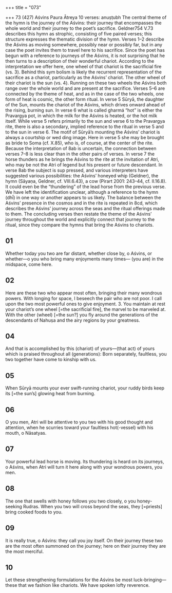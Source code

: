 +++
title = "073"

+++
73 (427)
Aśvins
Paura Ātreya
10 verses: anuṣṭubh
The central theme of the hymn is the journey of the Aśvins:  their journey that  encompasses the whole world and their journey to the poet’s sacrifice. Geldner754 V.73
describes this hymn as strophic, consisting of five paired verses; this structure  expresses the thematic division of the hymn.
Verses 1–2 describe the Aśvins as moving somewhere, possibly near or possibly  far, but in any case the poet invites them to travel here to his sacrifice. Since the poet  has begun with a reference to journeys of the Aśvins, it is not surprising that he then  turns to a description of their wonderful chariot. According to the interpretation  we offer here, one wheel of that chariot is the sacrificial fire (vs. 3). Behind this sym
bolism is likely the recurrent representation of the sacrifice as a chariot, particularly  as the Aśvins’ chariot. The other wheel of their chariot is the sun (vs. 4). Running  on these two wheels the Aśvins both range over the whole world and are present at  the sacrifice.
Verses 5–6 are connected by the theme of heat, and as in the case of the two  wheels, one form of heat is cosmic, the other form ritual. In verse 5 Sūryā, the  daughter of the Sun, mounts the chariot of the Aśvins, which drives onward ahead  of the rising, burning sun. In verse 6 what is called gharmá “hot” is either the  Pravargya pot, in which the milk for the Aśvins is heated, or the hot milk itself.  While verse 5 refers primarily to the sun and verse 6 to the Pravargya rite, there is  also a secondary, implied reference to the ritual in verse 5 and to the sun in verse  6. The motif of Sūryā’s mounting the Aśvins’ chariot is always a courtship or wed ding image. Here in verse 5 she may be brought as bride to Soma (cf. X.85), who is,  of course, at the center of the rite.
Because the interpretation of 8ab is uncertain, the connection between verses  7–8 is less clear than in the other pairs of verses. In verse 7 the horse thunders as  he brings the Aśvins to the rite at the invitation of Atri, who may be not the Atri  of legend but his present or future descendant. In verse 8ab the subject is sup
pressed, and various interpreters have suggested various possibilities: the Aśvins’  honeyed whip (Geldner), the hymn (Sāyaṇa, Geldner, cf. VIII.6.43), a cow (Pirart  2001: 243–44, cf. II.16.8). It could even be the “thundering” of the lead horse from  the previous verse. We have left the identification unclear, although a reference to  the hymn (dhī́) in one way or another appears to us likely. The balance between the  Aśvins’ presence in the cosmos and in the rite is repeated in 8cd, which describes the  Aśvins’ journey across the seas and the ritual offerings made to them.
The concluding verses then restate the theme of the Aśvins’ journey throughout  the world and explicitly connect that journey to the ritual, since they compare the  hymns that bring the Aśvins to chariots.
## 01
Whether today you two are far distant, whether close by, o Aśvins, or whether—o you who bring many enjoyments many times—
(you are) in the midspace, come here.
## 02
Here are these two who appear most often, bringing their many
wondrous powers.
With longing for space, I beseech the pair who are not poor. I call upon  the two most powerful ones to give enjoyment. 3. You maintain at rest your chariot’s one wheel [=the sacrificial fire], the  marvel to be marveled at.
With the other (wheel) [=the sun?] you fly around the generations of  the descendants of Nahuṣa and the airy regions by your greatness.
## 04
And that is accomplished by this (chariot) of yours—(that act) of yours  which is praised throughout all (generations):
Born separately, faultless, you two together have come to kinship
with us.
## 05
When Sūryā mounts your ever swift-running chariot,
your ruddy birds keep its [=the sun’s] glowing heat from burning.
## 06
O you men, Atri will be attentive to you two with his good thought and  attention,
when he scurries toward your faultless hot(-vessel) with his mouth, o  Nāsatyas.
## 07
Your powerful lead horse is moving. Its thundering is heard on its  journeys,
o Aśvins, when Atri will turn it here along with your wondrous powers,  you men.
## 08
The one that swells with honey follows you two closely, o you
honey-seeking Rudras.
When you two will cross beyond the seas, they [=priests] bring cooked  foods to you.
## 09
It is really true, o Aśvins: they call you joy itself.
On their journey these two are the most often summoned on the
journey; here on their journey they are the most merciful.
## 10
Let these strengthening formulations for the Aśvins be most
luck-bringing—
these that we fashion like chariots. We have spoken lofty reverence.